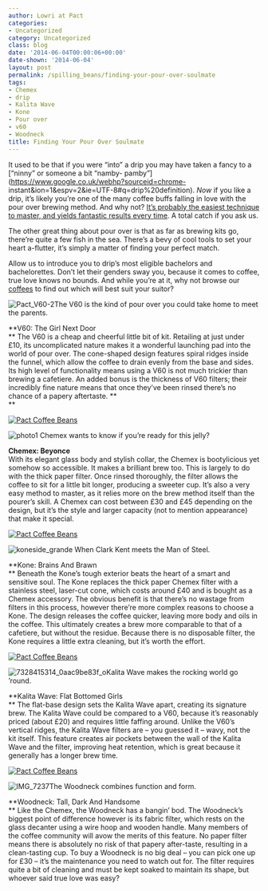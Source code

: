 ```yaml
---
author: Lowri at Pact
categories:
- Uncategorized
category: Uncategorized
class: blog
date: '2014-06-04T00:00:06+00:00'
date-shown: '2014-06-04'
layout: post
permalink: /spilling_beans/finding-your-pour-over-soulmate
tags:
- Chemex
- drip
- Kalita Wave
- Kone
- Pour over
- v60
- Woodneck
title: Finding Your Pour Over Soulmate
---
```


It used to be that if you were “into” a drip you may have taken a fancy to a
[“ninny” or someone a bit “namby-
pamby”](https://www.google.co.uk/webhp?sourceid=chrome-
instant&ion=1&espv=2&ie=UTF-8#q=drip%20definition). _Now_ if you like a drip,
it’s likely you’re one of the many coffee buffs falling in love with the pour
over brewing method. And why not? [It’s probably the easiest technique to
master, and yields fantastic results every
time](http://blog.pactcoffee.com/2014/03/26/pour-over-brewing-guide-v60/). A
total catch if you ask us.

The other great thing about pour over is that as far as brewing kits go,
there’re quite a few fish in the sea. There’s a bevy of cool tools to set your
heart a-flutter, it’s simply a matter of finding your perfect match.

Allow us to introduce you to drip’s most eligible bachelors and bachelorettes.
Don’t let their genders sway you, because it comes to coffee, true love knows
no bounds. And while you’re at it, why not browse our
[coffees](https://www.pactcoffee.com/coffees) to find out which will best suit
your suitor?

![Pact_V60-2](https://pactcoffee.files.wordpress.com/2014/05/pact_v60-22.jpg?w=545)The
V60 is the kind of pour over you could take home to meet the parents.

**V60: The Girl Next Door  
** The V60 is a cheap and cheerful little bit of kit. Retailing at just under
£10, its uncomplicated nature makes it a wonderful launching pad into the
world of pour over. The cone-shaped design features spiral ridges inside the
funnel, which allow the coffee to drain evenly from the base and sides. Its
high level of functionality means using a V60 is not much trickier than
brewing a cafetiere. An added bonus is the thickness of V60 filters; their
incredibly fine nature means that once they’ve been rinsed there’s no chance
of a papery aftertaste. **  
**

[![Pact Coffee
Beans](http://pactcoffee.files.wordpress.com/2014/02/break_line.png?w=300)](http://pactcoffee.files.wordpress.com/2014/02/break_line.png)

![photo1](https://pactcoffee.files.wordpress.com/2014/05/photo1.jpg?w=545)
Chemex wants to know if you’re ready for this jelly?

**Chemex: Beyonce**  
With its elegant glass body and stylish collar, the Chemex is bootylicious yet
somehow so accessible. It makes a brilliant brew too. This is largely to do
with the thick paper filter. Once rinsed thoroughly, the filter allows the
coffee to sit for a little bit longer, producing a sweeter cup. It’s also a
very easy method to master, as it relies more on the brew method itself than
the pourer’s skill. A Chemex can cost between £30 and £45 depending on the
design, but it’s the style and larger capacity (not to mention appearance)
that make it special.

[![Pact Coffee
Beans](http://pactcoffee.files.wordpress.com/2014/02/break_line.png?w=300)](http://pactcoffee.files.wordpress.com/2014/02/break_line.png)

![koneside_grande](https://pactcoffee.files.wordpress.com/2014/06/koneside_grande.jpg?w=545)
When Clark Kent meets the Man of Steel.

**Kone: Brains And Brawn  
** Beneath the Kone’s tough exterior beats the heart of a smart and sensitive
soul. The Kone replaces the thick paper Chemex filter with a stainless steel,
laser-cut cone, which costs around £40 and is bought as a Chemex accessory.
The obvious benefit is that there’s no wastage from filters in this process,
however there’re more complex reasons to choose a Kone. The design releases
the coffee quicker, leaving more body and oils in the coffee. This ultimately
creates a brew more comparable to that of a cafetiere, but without the
residue. Because there is no disposable filter, the Kone requires a little
extra cleaning, but it’s worth the effort.

[![Pact Coffee
Beans](http://pactcoffee.files.wordpress.com/2014/02/break_line.png?w=300)](http://pactcoffee.files.wordpress.com/2014/02/break_line.png)

![7328415314_0aac9be83f_o](http://pactcoffee.files.wordpress.com/2014/06/7328415314_0aac9be83f_o.jpg?w=545)Kalita
Wave makes the rocking world go ’round.

**Kalita Wave: Flat Bottomed Girls  
** The flat-base design sets the Kalita Wave apart, creating its signature
brew. The Kalita Wave could be compared to a V60, because it’s reasonably
priced (about £20) and requires little faffing around. Unlike the V60’s
vertical ridges, the Kalita Wave filters are – you guessed it – wavy, not the
kit itself. This feature creates air pockets between the wall of the Kalita
Wave and the filter, improving heat retention, which is great because it
generally has a longer brew time.

[![Pact Coffee
Beans](http://pactcoffee.files.wordpress.com/2014/02/break_line.png?w=300)](http://pactcoffee.files.wordpress.com/2014/02/break_line.png)

![IMG_7237](https://pactcoffee.files.wordpress.com/2014/05/img_7237.jpg?w=545)The
Woodneck combines function and form.

**Woodneck: Tall, Dark And Handsome  
** Like the Chemex, the Woodneck has a bangin’ bod. The Woodneck’s biggest
point of difference however is its fabric filter, which rests on the glass
decanter using a wire hoop and wooden handle. Many members of the coffee
community will avow the merits of this feature. No paper filter means there is
absolutely no risk of that papery after-taste, resulting in a clean-tasting
cup. To buy a Woodneck is no big deal – you can pick one up for £30 – it’s the
maintenance you need to watch out for. The filter requires quite a bit of
cleaning and must be kept soaked to maintain its shape, but whoever said true
love was easy?